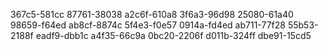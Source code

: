 367c5-581cc
87761-38038
a2c6f-610a8
3f6a3-96d98
25080-61a40
98659-f64ed
ab8cf-8874c
5f4e3-f0e57
0914a-fd4ed
ab711-77f28
55b53-2188f
eadf9-dbb1c
a4f35-66c9a
0bc20-2206f
d011b-324ff
dbe91-15cd5
